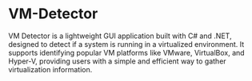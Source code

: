 # VM-Detector
VM Detector is a lightweight GUI application built with C# and .NET, designed to detect if a system is running in a virtualized environment. It supports identifying popular VM platforms like VMware, VirtualBox, and Hyper-V, providing users with a simple and efficient way to gather virtualization information.

